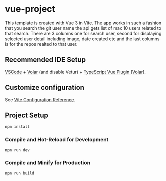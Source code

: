 # vue-project

This template is created with Vue 3 in Vite. The app works in such a fashion that you search the git user name the api gets list of max 10 users related to that search.
There are 3 columns one for search user, second for displaying selected user detail including image, date created etc and the last columns is for the repos realted to that user.

## Recommended IDE Setup

[VSCode](https://code.visualstudio.com/) + [Volar](https://marketplace.visualstudio.com/items?itemName=Vue.volar) (and disable Vetur) + [TypeScript Vue Plugin (Volar)](https://marketplace.visualstudio.com/items?itemName=Vue.vscode-typescript-vue-plugin).

## Customize configuration

See [Vite Configuration Reference](https://vitejs.dev/config/).

## Project Setup

```sh
npm install
```

### Compile and Hot-Reload for Development

```sh
npm run dev
```

### Compile and Minify for Production

```sh
npm run build
```

